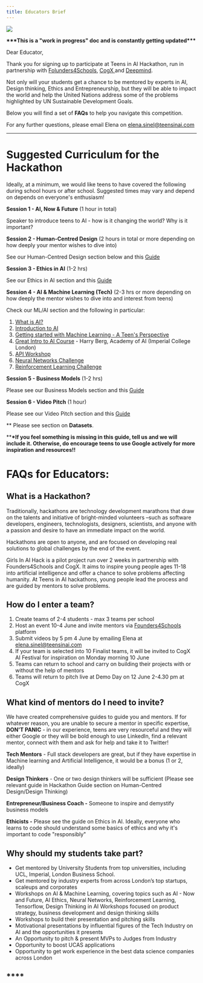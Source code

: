 ```yaml
---
title: Educators Brief
---
```

![](/images/girls-in-ai-header.png)

**\*\*\*This is a "work in progress" doc and is constantly getting updated\*\*\***

Dear Educator,

Thank you for signing up to participate at Teens in AI Hackathon, run in partnership with  [Folunders4Schools](https://www.founders4schools.org.uk/partners/teensinai/), [CogX ](https://cogx.co/)and [Deepmind](https://deepmind.com/).

Not only will your students get a chance to be mentored by experts in AI, Design thinking, Ethics and Entrepreneurship, but they will be able to impact the world and help the United Nations address some of the problems highlighted by UN Sustainable Development Goals.

Below you will find a set of **FAQs** to help you navigate this competition.

For any further questions, please email Elena on elena.sinel@teensinai.com

- - -

# **Suggested Curriculum for the Hackathon**

Ideally, at a minimum, we would like teens to have covered the following during school hours or after school. Suggested times may vary and depend on depends on everyone's enthusiasm!

**Session 1 -  AI, Now & Future** (1 hour in total)

Speaker to introduce teens to AI - how is it changing the world? Why is it important?

**Session 2 - Human-Centred Design** (2 hours in total or more depending on how deeply your mentor wishes to dive into)

See our Human-Centred Design section below and this [Guide](https://docs.google.com/presentation/d/186pyPssfXPyEWAFxVXSaF2_PWRJLe-UEoLFl-8uoFSo/edit?usp=sharing)

**Session 3 - Ethics in AI** (1-2 hrs)

See our Ethics in AI section and this [Guide](https://docs.google.com/presentation/d/1xAzrpN7ZUhFiT-J-ikV_xDP7CGfNaPkAozwins8ZSx8/edit?usp=sharing)

**Session 4 - AI & Machine Learning (Tech)** (2-3 hrs or more depending on how deeply the mentor wishes to dive into and interest from teens)

Check our ML/AI section and the following in particular:

1. [What is AI?](https://docs.google.com/presentation/d/1A9g6L9YQVScr9MmtOaA2fvTLXdAyubdX4du5ci03nsk/edit?usp=sharing)
2. [Introduction to AI](https://docs.google.com/presentation/d/1lu_zKLZ4YIQrY7mOWNqKT-AHHDJWonD4DlCDZy5SNRY/edit?usp=sharing)
3. [Getting started with Machine Learning - A Teen's Perspective ](https://docs.google.com/presentation/d/1tm3p91J2KgZb_fJkIaCiaQ7Rd5biYigS6v0CH0Dbgeo/edit?usp=sharing)
4. [Great Intro to AI Course](https://github.com/life-efficient/Academy-of-AI) - Harry Berg, Academy of AI (Imperial College London)
5. [API Workshop](https://docs.google.com/presentation/d/1C_phvBaBanoESfV2o1hp56tzt0JO08y5FfmToNjHlaM/edit?usp=sharing)
6. [Neural Networks Challenge](https://docs.google.com/presentation/d/15tQO6GGVWoO1DvNktNMKzR4upgRiCEEI1q-vkl19E9Y/edit?usp=sharing)
7. [Reinforcement Learning Challenge](https://docs.google.com/presentation/d/1UrBPE4uLj3vrrdb2hgOzAyCsJQlT8_D7YvWKrhB2Xpg/edit?usp=sharing)

**Session 5 - Business Models** (1-2 hrs)

Please see our Business Models section and this [Guide](https://docs.google.com/presentation/d/1Af3Q78hkN7wTzmVxFU9h5uaJEE8QL7QFzT8QPePXScM/edit?usp=sharing)

**Session 6 - Video Pitch** (1 hour)

Please see our Video Pitch section and this [Guide](https://docs.google.com/presentation/d/1zEwLTgHm7OKAm7FaIHKV_SsRLOqRrh33vNIZRgGGao8/edit?usp=sharing)

\*\* Please see section on **Datasets**.

\*\***\*If you feel something is missing in this guide, tell us and we will include it. Otherwise, do encourage teens to use Google actively for more inspiration and resources!!**

# **FAQs for Educators:**

## **What is a Hackathon?**

Traditionally, hackathons are technology development marathons that draw on the talents and initiative  of bright-minded volunteers –such as software developers, engineers, technologists, designers, scientists, and anyone with a passion and desire to have an immediate impact on the world.

Hackathons are open to anyone, and are focused on developing real solutions to global challenges by the end of the event.

Girls In AI Hack is a pilot project run over 2 weeks in partnership with Founders4Schools and CogX. It aims to inspire young people ages 11-18 into artificial intelligence and offer a chance to solve problems affecting humanity. At Teens in AI hackathons, young people lead the process and are guided by mentors to solve problems.

## **How do I enter a team?**

1. Create teams of 2-4 students - max 3 teams per school
2. Host an event 10-4 June and invite mentors via [Founders4Schools](https://www.founders4schools.org.uk/partners/teensinai/) platform
3. Submit videos by 5 pm 4 June by emailing Elena at elena.sinel@teensinai.com
4. If your team is selected into 10 Finalist teams, it will be invited to CogX AI Festival for inspiration on Monday morning 10 June
5. Teams can return to school and carry on building their projects with or without the help of mentors
6. Teams will return to pitch live at Demo Day on 12 June 2-4.30 pm at CogX

## **What kind of mentors do I need to invite?**

We have created comprehensive guides to guide you and mentors. If for whatever reason, you are unable to secure a mentor in specific expertise, **DON'T PANIC** - in our experience, teens are very resourceful and they will either Google or they will be bold enough to use LinkedIn, find a relevant mentor, connect with them and ask for help and take it to Twitter!

**Tech Mentors** - Full stack developers are great, but if they have expertise in Machine learning and Artificial Intelligence, it would be a bonus (1 or 2, ideally)

**Design Thinkers** - One or two design thinkers will be sufficient (Please see relevant guide in Hackathon Guide section on Human-Centred Design/Design Thinking)

**Entrepreneur/Business Coach -**  Someone to inspire and demystify business models

**Ethicists -** Please see the guide on Ethics in AI. Ideally, everyone who learns to code should understand some basics of ethics and why it's important to code "responsibly"

## Why should my students take part?

* Get mentored by University Students from top universities, including UCL, Imperial, London Business School. 
* Get mentored by industry experts from across London’s top startups, scaleups and corporates
* Workshops on AI & Machine Learning, covering topics such as AI - Now and Future, AI Ethics, Neural Networks, Reinforcement Learning, Tensorflow, Design Thinking in AI
  Workshops focused on product strategy, business development and design thinking skills
* Workshops to build their presentation and pitching skills
* Motivational presentations by influential figures of the Tech Industry on AI and the opportunities it presents
* An Opportunity to pitch & present MVPs to Judges from Industry
* Opportunity to boost UCAS applications
* Opportunity to get work experience in the best data science companies across London

## \*\*\*\*
